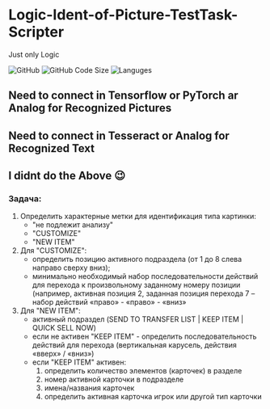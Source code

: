 # Logic-Ident-of-Picture-TestTask-Scripter
Just only Logic

![GitHub](https://img.shields.io/github/license/IRONKAGE/Logic-Ident-of-Picture-TestTask-Scripter?style=plastic) ![GitHub Code Size](https://img.shields.io/github/languages/code-size/IRONKAGE/Logic-Ident-of-Picture-TestTask-Scripter?style=plastic) ![Languges](https://img.shields.io/github/languages/count/IRONKAGE/Logic-Ident-of-Picture-TestTask-Scripter?style=plastic)

## Need to connect in Tensorflow or PyTorch ar Analog for Recognized Pictures

## Need to connect in Tesseract or Analog for Recognized Text

## I didnt do the Above 😉

### Задача:

1. Определить характерные метки для идентификация типа картинки:
    - "не подлежит анализу"
    - "CUSTOMIZE"
    - "NEW ITEM"
2. Для "CUSTOMIZE":
    - определить позицию активного подраздела (от 1 до 8 слева направо сверху вниз);
    - минимально необходимый набор последовательности действий для перехода к произвольному заданному номеру позиции (например, активная позиция 2, заданная позиция перехода 7 – набор действий «право» - «право» - «вниз»
3. Для "NEW ITEM":
    - активный подраздел (SEND TO TRANSFER LIST | KEEP ITEM | QUICK SELL NOW)
    - если не активен "KEEP ITEM" - определить последовательность действий для перехода (вертикальная карусель, действия «вверх» / «вниз»)
    - если "KEEP ITEM" активен:
        1. определить количество элементов (карточек) в разделе
        2. номер активной карточки в подразделе
        3. имена/названия карточек
        4. определить активная карточка игрок или другой тип карточки